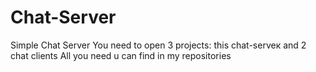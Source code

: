 # Chat-Server
Simple Chat Server
You need to open 3 projects: this chat-serveк and 2 chat clients
All you need u can find in my repositories
